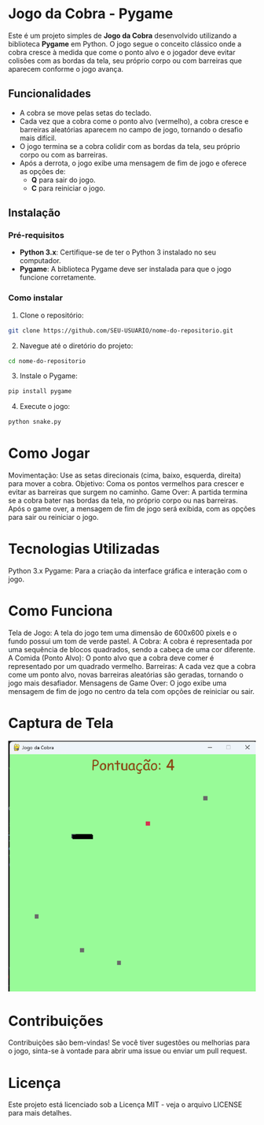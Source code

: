 # Jogo da Cobra - Pygame

Este é um projeto simples de **Jogo da Cobra** desenvolvido utilizando a biblioteca **Pygame** em Python. O jogo segue o conceito clássico onde a cobra cresce à medida que come o ponto alvo e o jogador deve evitar colisões com as bordas da tela, seu próprio corpo ou com barreiras que aparecem conforme o jogo avança.

## Funcionalidades

- A cobra se move pelas setas do teclado.
- Cada vez que a cobra come o ponto alvo (vermelho), a cobra cresce e barreiras aleatórias aparecem no campo de jogo, tornando o desafio mais difícil.
- O jogo termina se a cobra colidir com as bordas da tela, seu próprio corpo ou com as barreiras.
- Após a derrota, o jogo exibe uma mensagem de fim de jogo e oferece as opções de:
  - **Q** para sair do jogo.
  - **C** para reiniciar o jogo.

## Instalação

### Pré-requisitos

- **Python 3.x**: Certifique-se de ter o Python 3 instalado no seu computador.
- **Pygame**: A biblioteca Pygame deve ser instalada para que o jogo funcione corretamente.

### Como instalar

1. Clone o repositório:

```bash
git clone https://github.com/SEU-USUARIO/nome-do-repositorio.git
```

2. Navegue até o diretório do projeto:

```bash
cd nome-do-repositorio
```

3. Instale o Pygame:

```bash
pip install pygame
```

4. Execute o jogo:

```bash
python snake.py
```

# Como Jogar

Movimentação: Use as setas direcionais (cima, baixo, esquerda, direita) para mover a cobra.
Objetivo: Coma os pontos vermelhos para crescer e evitar as barreiras que surgem no caminho.
Game Over: A partida termina se a cobra bater nas bordas da tela, no próprio corpo ou nas barreiras.
Após o game over, a mensagem de fim de jogo será exibida, com as opções para sair ou reiniciar o jogo.

# Tecnologias Utilizadas

Python 3.x
Pygame: Para a criação da interface gráfica e interação com o jogo.

# Como Funciona

Tela de Jogo: A tela do jogo tem uma dimensão de 600x600 pixels e o fundo possui um tom de verde pastel.
A Cobra: A cobra é representada por uma sequência de blocos quadrados, sendo a cabeça de uma cor diferente.
A Comida (Ponto Alvo): O ponto alvo que a cobra deve comer é representado por um quadrado vermelho.
Barreiras: A cada vez que a cobra come um ponto alvo, novas barreiras aleatórias são geradas, tornando o jogo mais desafiador.
Mensagens de Game Over: O jogo exibe uma mensagem de fim de jogo no centro da tela com opções de reiniciar ou sair.

# Captura de Tela

![alt text](screenshot.png)

# Contribuições

Contribuições são bem-vindas! Se você tiver sugestões ou melhorias para o jogo, sinta-se à vontade para abrir uma issue ou enviar um pull request.

# Licença

Este projeto está licenciado sob a Licença MIT - veja o arquivo LICENSE para mais detalhes.

